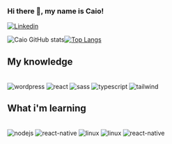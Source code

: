 ### Hi there 👋, my name is Caio!

[![Linkedin](https://img.shields.io/badge/LinkedIn-0077B5?style=for-the-badge&logo=linkedin&logoColor=white)](https://www.linkedin.com/in/caiocesardesouza2003/)

![Caio GitHub stats](https://github-readme-stats.vercel.app/api?username=CaioSouzac1&show_icons=true&theme=tokyonight)[![Top Langs](https://github-readme-stats.vercel.app/api/top-langs/?username=CaioSouzaC1&layout=compact&theme=tokyonight)](https://github.com/CaioSouzaC1)

## My knowledge
<div style="display: inline-block"><br/>
    <img align="center" alt="wordpress" src="https://img.shields.io/badge/Wordpress-21759B?style=for-the-badge&logo=wordpress&logoColor=white"/>
    <img align="center" alt="react" src="https://img.shields.io/badge/React-087ea4?style=for-the-badge&logo=react&logoColor=white"/>
    <img align="center" alt="sass" src="https://img.shields.io/badge/Sass-CC6699?style=for-the-badge&logo=sass&logoColor=white"/>
    <img align="center" alt="typescript" src="https://img.shields.io/badge/typescript-3178c6?style=for-the-badge&logo=typescript&logoColor=white"/>
    <img align="center" alt="tailwind" src="https://img.shields.io/badge/Tailwind_CSS-38B2AC?style=for-the-badge&logo=tailwind-css&logoColor=white"/>
</div><br/>

## What i'm learning
<div style="display: inline-block"><br/>
    <img align="center" alt="nodejs" src="https://img.shields.io/badge/Node.js-43853D?style=for-the-badge&logo=node.js&logoColor=white"/>
    <img align="center" alt="react-native" src="https://img.shields.io/badge/React.native-087ea4?style=for-the-badge&logo=React&logoColor=white"/>
    <img align="center" alt="linux" src="https://img.shields.io/badge/Linux-FCC624?style=for-the-badge&logo=linux&logoColor=black"/>
    <img align="center" alt="linux" src="https://img.shields.io/badge/python-2b5b84?style=for-the-badge&logo=python&logoColor=white"/>
    <img align="center" alt="react-native" src="https://img.shields.io/badge/Laravel-f9322c?style=for-the-badge&logo=laravel&logoColor=white"/>
</div><br/>
